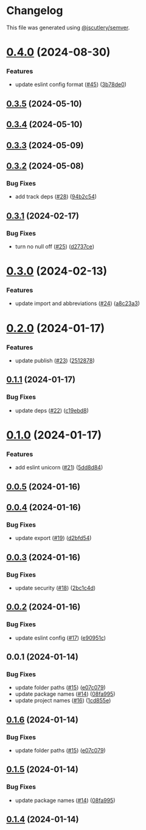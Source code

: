 # Changelog

This file was generated using [@jscutlery/semver](https://github.com/jscutlery/semver).

# [0.4.0](https://github.com/achieveagility/utils/compare/@aaos/eslint-config-0.3.5...@aaos/eslint-config-0.4.0) (2024-08-30)


### Features

* update eslint config format ([#45](https://github.com/achieveagility/utils/issues/45)) ([3b78de0](https://github.com/achieveagility/utils/commit/3b78de091f8b24a46dc502efa00aa2c98ce4190c))



## [0.3.5](https://github.com/achieveagility/utils/compare/@aaos/eslint-config-0.3.4...@aaos/eslint-config-0.3.5) (2024-05-10)



## [0.3.4](https://github.com/achieveagility/utils/compare/@aaos/eslint-config-0.3.3...@aaos/eslint-config-0.3.4) (2024-05-10)



## [0.3.3](https://github.com/achieveagility/utils/compare/@aaos/eslint-config-0.3.2...@aaos/eslint-config-0.3.3) (2024-05-09)



## [0.3.2](https://github.com/achieveagility/utils/compare/@aaos/eslint-config-0.3.1...@aaos/eslint-config-0.3.2) (2024-05-08)


### Bug Fixes

* add track deps ([#28](https://github.com/achieveagility/utils/issues/28)) ([94b2c54](https://github.com/achieveagility/utils/commit/94b2c54575db73ee81f6161da303f3be1d2ea212))



## [0.3.1](https://github.com/achieveagility/utils/compare/@aaos/eslint-config-0.3.0...@aaos/eslint-config-0.3.1) (2024-02-17)


### Bug Fixes

* turn no null off ([#25](https://github.com/achieveagility/utils/issues/25)) ([d2737ce](https://github.com/achieveagility/utils/commit/d2737ce88d0a0458c5136e7fff00a1b8b9bef61a))



# [0.3.0](https://github.com/achieveagility/utils/compare/@aaos/eslint-config-0.2.0...@aaos/eslint-config-0.3.0) (2024-02-13)


### Features

* update import and abbreviations ([#24](https://github.com/achieveagility/utils/issues/24)) ([a8c23a3](https://github.com/achieveagility/utils/commit/a8c23a3084a003b87d15bd7cfe3ff0565c4dc1d0))



# [0.2.0](https://github.com/achieveagility/utils/compare/@aaos/eslint-config-0.1.1...@aaos/eslint-config-0.2.0) (2024-01-17)


### Features

* update publish ([#23](https://github.com/achieveagility/utils/issues/23)) ([2512878](https://github.com/achieveagility/utils/commit/2512878a6eae76221e1c00cce9efd3a2e86922e7))



## [0.1.1](https://github.com/achieveagility/utils/compare/@aaos/eslint-config-0.1.0...@aaos/eslint-config-0.1.1) (2024-01-17)


### Bug Fixes

* update deps ([#22](https://github.com/achieveagility/utils/issues/22)) ([c19ebd8](https://github.com/achieveagility/utils/commit/c19ebd8e65fd22af786ef5d3ebfe97595606f255))



# [0.1.0](https://github.com/achieveagility/utils/compare/@aaos/eslint-config-0.0.5...@aaos/eslint-config-0.1.0) (2024-01-17)


### Features

* add eslint unicorn ([#21](https://github.com/achieveagility/utils/issues/21)) ([5dd8d84](https://github.com/achieveagility/utils/commit/5dd8d8420611ea4dead99d7e57ce8ddb3a087dd0))



## [0.0.5](https://github.com/achieveagility/utils/compare/@aaos/eslint-config-0.0.4...@aaos/eslint-config-0.0.5) (2024-01-16)



## [0.0.4](https://github.com/achieveagility/utils/compare/@aaos/eslint-config-0.0.3...@aaos/eslint-config-0.0.4) (2024-01-16)


### Bug Fixes

* update export ([#19](https://github.com/achieveagility/utils/issues/19)) ([d2bfd54](https://github.com/achieveagility/utils/commit/d2bfd54d8a0aea5340e1e1eb2f775639bb5bc8b1))



## [0.0.3](https://github.com/achieveagility/utils/compare/@aaos/eslint-config-0.0.2...@aaos/eslint-config-0.0.3) (2024-01-16)


### Bug Fixes

* update security ([#18](https://github.com/achieveagility/utils/issues/18)) ([2bc1c4d](https://github.com/achieveagility/utils/commit/2bc1c4d1c77f4f6aea5a8aa0e3fb622b16a44ebd))



## [0.0.2](https://github.com/achieveagility/utils/compare/@aaos/eslint-config-0.0.1...@aaos/eslint-config-0.0.2) (2024-01-16)


### Bug Fixes

* update eslint config ([#17](https://github.com/achieveagility/utils/issues/17)) ([e90951c](https://github.com/achieveagility/utils/commit/e90951c382aa1ec7c52a0d9233c1aca7e0207730))



## 0.0.1 (2024-01-14)


### Bug Fixes

* update folder paths ([#15](https://github.com/achieveagility/utils/issues/15)) ([e07c079](https://github.com/achieveagility/utils/commit/e07c0792a8e60e60823e963e6873c07a214aa3ff))
* update package names ([#14](https://github.com/achieveagility/utils/issues/14)) ([08fa995](https://github.com/achieveagility/utils/commit/08fa995356a7a29ac09ab1f6dafa8c861d6aa079))
* update project names ([#16](https://github.com/achieveagility/utils/issues/16)) ([1cd855e](https://github.com/achieveagility/utils/commit/1cd855efad605dd0485c001eda55d6d2ab6bd805))



## [0.1.6](https://github.com/achieveagility/utils/compare/@aaos/config-eslint-0.1.5...@aaos/config-eslint-0.1.6) (2024-01-14)


### Bug Fixes

* update folder paths ([#15](https://github.com/achieveagility/utils/issues/15)) ([e07c079](https://github.com/achieveagility/utils/commit/e07c0792a8e60e60823e963e6873c07a214aa3ff))



## [0.1.5](https://github.com/achieveagility/utils/compare/@aaos/config-eslint-0.1.4...@aaos/config-eslint-0.1.5) (2024-01-14)


### Bug Fixes

* update package names ([#14](https://github.com/achieveagility/utils/issues/14)) ([08fa995](https://github.com/achieveagility/utils/commit/08fa995356a7a29ac09ab1f6dafa8c861d6aa079))



## [0.1.4](https://github.com/achieveagility/utils/compare/@aaos/config-eslint-0.1.3...@aaos/config-eslint-0.1.4) (2024-01-14)
